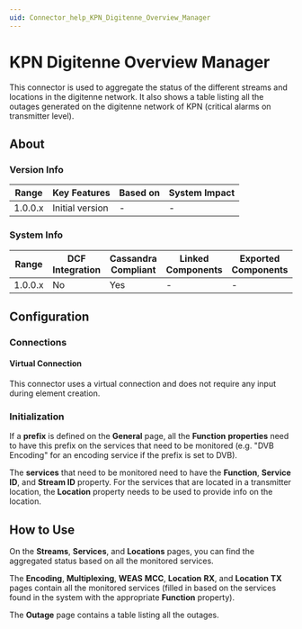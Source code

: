 ```yaml
---
uid: Connector_help_KPN_Digitenne_Overview_Manager
---
```


# KPN Digitenne Overview Manager

This connector is used to aggregate the status of the different streams and locations in the digitenne network. It also shows a table listing all the outages generated on the digitenne network of KPN (critical alarms on transmitter level).

## About

### Version Info

| Range     | Key Features     | Based on     | System Impact     |
|-----------|------------------|--------------|-------------------|
| 1.0.0.x   | Initial version  | -            | -                 |

### System Info

| Range     | DCF Integration     | Cassandra Compliant     | Linked Components     | Exported Components     |
|-----------|---------------------|-------------------------|-----------------------|-------------------------|
| 1.0.0.x   | No                  | Yes                     | -                     | -                       |

## Configuration

### Connections

#### Virtual Connection

This connector uses a virtual connection and does not require any input during element creation.

### Initialization

If a **prefix** is defined on the **General** page, all the **Function** **properties** need to have this prefix on the services that need to be monitored (e.g. "DVB Encoding" for an encoding service if the prefix is set to DVB).

The **services** that need to be monitored need to have the **Function**, **Service ID**, and **Stream ID** property. For the services that are located in a transmitter location, the **Location** property needs to be used to provide info on the location.

## How to Use

On the **Streams**, **Services**, and **Locations** pages, you can find the aggregated status based on all the monitored services.

The **Encoding**, **Multiplexing**, **WEAS** **MCC**, **Location** **RX**, and **Location** **TX** pages contain all the monitored services (filled in based on the services found in the system with the appropriate **Function** property).

The **Outage** page contains a table listing all the outages.
